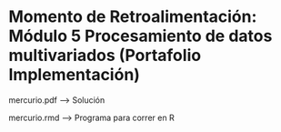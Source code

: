 # Momento de Retroalimentación: Módulo 5 Procesamiento de datos multivariados (Portafolio Implementación)

mercurio.pdf --> Solución

mercurio.rmd --> Programa para correr en R

